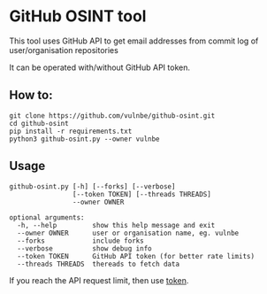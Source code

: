 # GitHub OSINT tool

This tool uses GitHub API to get email addresses from commit log of user/organisation repositories

It can be operated with/without GitHub API token.

## How to:

```
git clone https://github.com/vulnbe/github-osint.git
cd github-osint
pip install -r requirements.txt
python3 github-osint.py --owner vulnbe
```

## Usage

```
github-osint.py [-h] [--forks] [--verbose]
                [--token TOKEN] [--threads THREADS]
                --owner OWNER

optional arguments:
  -h, --help         show this help message and exit
  --owner OWNER      user or organisation name, eg. vulnbe
  --forks            include forks
  --verbose          show debug info
  --token TOKEN      GitHub API token (for better rate limits)
  --threads THREADS  thereads to fetch data
```

If you reach the API request limit, then use [token](https://github.com/settings/tokens).
